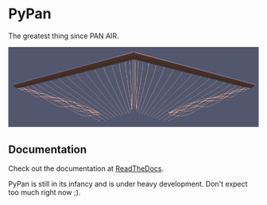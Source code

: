 # PyPan

The greatest thing since PAN AIR.

![Vortex rollup on a swept wing as predicted by PyPan.](docs/source/PyPan.png)

## Documentation

Check out the documentation at [ReadTheDocs](https://pypan.readthedocs.io/en/latest/).

PyPan is still in its infancy and is under heavy development. Don't expect too much right now ;).
